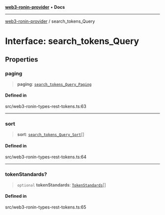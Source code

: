 [**web3-ronin-provider**](../README.md) • **Docs**

***

[web3-ronin-provider](../globals.md) / search\_tokens\_Query

# Interface: search\_tokens\_Query

## Properties

### paging

> **paging**: [`search_tokens_Query_Paging`](search_tokens_Query_Paging.md)

#### Defined in

src/web3-ronin-types-rest-tokens.ts:63

***

### sort

> **sort**: [`search_tokens_Query_Sort`](search_tokens_Query_Sort.md)[]

#### Defined in

src/web3-ronin-types-rest-tokens.ts:64

***

### tokenStandards?

> `optional` **tokenStandards**: [`TokenStandards`](../enumerations/TokenStandards.md)[]

#### Defined in

src/web3-ronin-types-rest-tokens.ts:65
